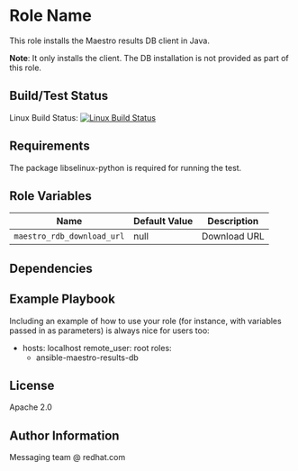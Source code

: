 Role Name
=========

This role installs the Maestro results DB client in Java.

**Note**: It only installs the client. The DB installation is not provided as part of this
role.

Build/Test Status
------------

Linux Build Status: [![Linux Build Status](https://api.travis-ci.org/msgqe/ansible-maestro-results-db.svg?branch=master)](https://travis-ci.org/msgqe/ansible-maestro-results-db)

Requirements
------------

The package libselinux-python is required for running the test.

Role Variables
--------------


| Name              | Default Value       | Description          |
|-------------------|---------------------|----------------------|
| `maestro_rdb_download_url` | null | Download URL |


Dependencies
------------


Example Playbook
----------------

Including an example of how to use your role (for instance, with variables passed in as parameters) is always nice for users too:

  - hosts: localhost
    remote_user: root
    roles:
      - ansible-maestro-results-db

License
-------

Apache 2.0

Author Information
------------------

Messaging team @ redhat.com
